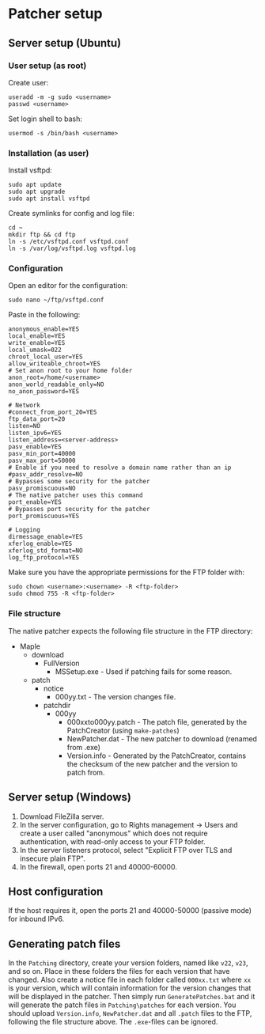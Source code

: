 # Patcher setup
## Server setup (Ubuntu)
### User setup (as root)
Create user:
```
useradd -m -g sudo <username>
passwd <username>
```
Set login shell to bash:
```
usermod -s /bin/bash <username>
```

### Installation (as user)
Install vsftpd:
```
sudo apt update
sudo apt upgrade
sudo apt install vsftpd
```
Create symlinks for config and log file:
```
cd ~
mkdir ftp && cd ftp
ln -s /etc/vsftpd.conf vsftpd.conf
ln -s /var/log/vsftpd.log vsftpd.log
```

### Configuration
Open an editor for the configuration:
```
sudo nano ~/ftp/vsftpd.conf
```
Paste in the following:
```
anonymous_enable=YES
local_enable=YES
write_enable=YES
local_umask=022
chroot_local_user=YES
allow_writeable_chroot=YES
# Set anon root to your home folder
anon_root=/home/<username>
anon_world_readable_only=NO
no_anon_password=YES

# Network
#connect_from_port_20=YES
ftp_data_port=20
listen=NO
listen_ipv6=YES
listen_address=<server-address>
pasv_enable=YES
pasv_min_port=40000
pasv_max_port=50000
# Enable if you need to resolve a domain name rather than an ip
#pasv_addr_resolve=NO
# Bypasses some security for the patcher
pasv_promiscuous=NO
# The native patcher uses this command
port_enable=YES
# Bypasses port security for the patcher
port_promiscuous=YES

# Logging
dirmessage_enable=YES
xferlog_enable=YES
xferlog_std_format=NO
log_ftp_protocol=YES
```
Make sure you have the appropriate permissions for the FTP folder with:
```
sudo chown <username>:<username> -R <ftp-folder>
sudo chmod 755 -R <ftp-folder> 
```

### File structure
The native patcher expects the following file structure in the FTP directory:
- Maple
  - download
    - FullVersion
      - MSSetup.exe - Used if patching fails for some reason.
  - patch
    - notice
      - 000yy.txt - The version changes file.
    - patchdir
        - 000yy
          - 000xxto000yy.patch - The patch file, generated by the PatchCreator (using `make-patches`)
          - NewPatcher.dat - The new patcher to download (renamed from .exe)
          - Version.info - Generated by the PatchCreator, contains the checksum of the new patcher and the version to patch from.

## Server setup (Windows)
1. Download FileZilla server.
2. In the server configuration, go to Rights management -> Users and create a user called "anonymous" which does not require authentication, with read-only access to your FTP folder.
3. In the server listeners protocol, select "Explicit FTP over TLS and insecure plain FTP".
4. In the firewall, open ports 21 and 40000-60000.

## Host configuration
If the host requires it, open the ports 21 and 40000-50000 (passive mode) for inbound IPv6.

## Generating patch files
In the `Patching` directory, create your version folders, named like `v22`, `v23`, and so on. Place in these folders the files for each version that have changed. Also create a notice file in each folder called `000xx.txt` where `xx` is your version, which will contain information for the version changes that will be displayed in the patcher. Then simply run `GeneratePatches.bat` and it will generate the patch files in `Patching\patches` for each version. You should upload `Version.info`, `NewPatcher.dat` and all `.patch` files to the FTP, following the file structure above. The `.exe`-files can be ignored.
